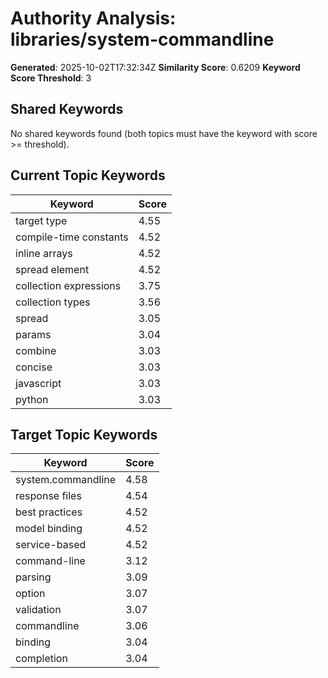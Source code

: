 # Authority Analysis: libraries/system-commandline

**Generated**: 2025-10-02T17:32:34Z
**Similarity Score**: 0.6209
**Keyword Score Threshold**: 3

## Shared Keywords

No shared keywords found (both topics must have the keyword with score >= threshold).

## Current Topic Keywords

| Keyword | Score |
|---------|-------|
| target type | 4.55 |
| compile-time constants | 4.52 |
| inline arrays | 4.52 |
| spread element | 4.52 |
| collection expressions | 3.75 |
| collection types | 3.56 |
| spread | 3.05 |
| params | 3.04 |
| combine | 3.03 |
| concise | 3.03 |
| javascript | 3.03 |
| python | 3.03 |

## Target Topic Keywords

| Keyword | Score |
|---------|-------|
| system.commandline | 4.58 |
| response files | 4.54 |
| best practices | 4.52 |
| model binding | 4.52 |
| service-based | 4.52 |
| command-line | 3.12 |
| parsing | 3.09 |
| option | 3.07 |
| validation | 3.07 |
| commandline | 3.06 |
| binding | 3.04 |
| completion | 3.04 |

